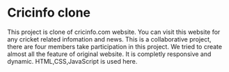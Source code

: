 # Cricinfo clone
This project is clone of cricinfo.com website. You can visit this website for any cricket related infomation and news. This is a collaborative project, there are four members take participation in this project. We tried to create almost all the feature of original website. It is completly responsive and dynamic. HTML,CSS,JavaScript is used here.
